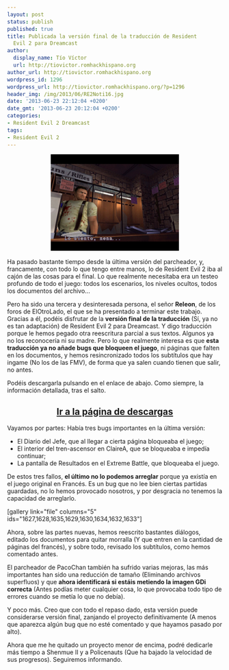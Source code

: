 ```yaml
---
layout: post
status: publish
published: true
title: Publicada la versión final de la traducción de Resident
  Evil 2 para Dreamcast
author:
  display_name: Tío Víctor
  url: http://tiovictor.romhackhispano.org
author_url: http://tiovictor.romhackhispano.org
wordpress_id: 1296
wordpress_url: http://tiovictor.romhackhispano.org/?p=1296
header_img: /img/2013/06/RE2Noti16.jpg
date: '2013-06-23 22:12:04 +0200'
date_gmt: '2013-06-23 20:12:04 +0200'
categories:
- Resident Evil 2 Dreamcast
tags:
- Resident Evil 2
---
```

<center><img alt="Resident Evil 2 para Dreamcast - Versión 1.5 
FINAL" src="/img/2013/06/15Final-01-1.jpg" width="300" height="225" /></center>

Ha pasado bastante tiempo desde la última versión del parcheador, y, 
francamente, con todo lo que tengo entre manos, lo de Resident Evil 2 iba 
al cajón de las cosas para el final. Lo que realmente necesitaba era un testeo 
profundo de todo el juego: todos los escenarios, los niveles ocultos, todos 
los documentos del archivo...

Pero ha sido una tercera y desinteresada persona, el señor **Releon**, de los 
foros de ElOtroLado, el que se ha presentado a terminar este trabajo. Gracias 
a él, podéis disfrutar de la **versión final de la traducción** (Sí, ya no es 
tan adaptación) de Resident Evil 2 para Dreamcast. Y digo traducción porque le 
hemos pegado otra reescritura parcial a sus textos. Algunos ya no los reconocería 
ni su madre. Pero lo que realmente interesa es que **esta traducción ya no añade 
bugs que bloqueen el juego**, ni páginas que falten en los documentos, y hemos 
resincronizado todos los subtítulos que hay ingame (No los de las FMV), de forma 
que ya salen cuando tienen que salir, no antes.

Podéis descargarla pulsando en el enlace de abajo. Como siempre, la información 
detallada, tras el salto.

<h2 style="text-align: center;"><strong><a href="http://tiovictor.romhackhispano.org/resident-evil-2-dreamcast/">Ir 
a la página de descargas</a></strong></h2>

<!--more-->

Vayamos por partes: Había tres bugs importantes en la última versión:

- El Diario del Jefe, que al llegar a cierta página bloqueaba el juego;  
- El interior del tren-ascensor en ClaireA, que se bloqueaba e impedía continuar;  
- La pantalla de Resultados en el Extreme Battle, que bloqueaba el juego.

De estos tres fallos, **el último no lo podemos arreglar** porque ya existía 
en el juego original en Francés. Es un bug que no lee bien ciertas partidas 
guardadas, no lo hemos provocado nosotros, y por desgracia no tenemos la capacidad 
de arreglarlo.

[gallery link="file" columns="5" ids="1627,1628,1635,1629,1630,1634,1632,1633"]

Ahora, sobre las partes nuevas, hemos reescrito bastantes diálogos, editado los 
documentos para quitar morralla (Y que entren en la cantidad de páginas del francés), 
y sobre todo, revisado los subtítulos, como hemos comentado antes.

El parcheador de PacoChan también ha sufrido varias mejoras, las más importantes han 
sido una reducción de tamaño (Eliminando archivos superfluos) y que **ahora 
identificará si estáis metiendo la imagen GDi correcta** (Antes podías meter cualquier 
cosa, lo que provocaba todo tipo de errores cuando se metía lo que no debía).

Y poco más. Creo que con todo el repaso dado, esta versión puede considerarse versión 
final, zanjando el proyecto definitivamente (A menos que aparezca algún bug que no esté 
comentado y que hayamos pasado por alto).

Ahora que me he quitado un proyecto menor de encima, podré dedicarle más tiempo a Shenmue 
II y a Policenauts (Que ha bajado la velocidad de sus progresos). Seguiremos informando.
